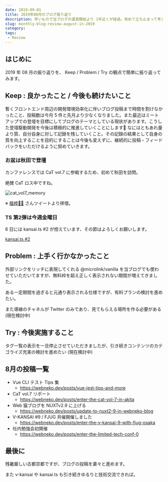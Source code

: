 ```yaml
---
date: 2019-09-01
title: 2019年08月のブログ振り返り
description: 早いもので当ブログの運営開始より 1年近くが経過。改めて立ち止まって考えることも必要ですね。
slug: monthly-blog-review-august-in-2019
category: 
tags: 
 - Review
---
```


## はじめに

2019 年 08 月の振り返りを、 Keep / Problem / Try の観点で簡単に振り返ってみます。

## Keep : 良かったこと / 今後も続けたいこと

暫くフロントエンド周辺の開発環境効率化に伴いブログ投稿まで時間を割けなかったこと、投稿数は今月 5 件と先月より少なくなりました。また最近はミートアップでの登壇を目標にしてブログのテーマとしている現状があります。こうした登壇駆動開発を今後は積極的に推進していくことにします🤔 なにはともあれ量より質、自分自身に対して記録を残していくこと。その記録の結果として自身の質を向上することを目的にすることは今後も変えずに、継続的に投稿・フィードバックをいただけるように努めていきます。

### お盆は秋田で登壇

カンファレンスでは CaT vol.7 に参戦するため、初めて秋田を訪問。

絶賛 CaT ロス中ですね。

![cat_vol7_memory](//images.ctfassets.net/gzkue3szf85p/2G9UkJgYvocoIjgjO1vmXH/e24cd390157f65110b91ac46d72830cb/cat_vol7_memory.png)

※ [榲桲👻😈](https://twitter.com/marimelody11) さんツイートより拝借。

### TS 第2弾は今週金曜日

6 日には kansai.ts #2 が控えています、その節はよろしくお願いします。

<a class="link-preview" href="https://kansaits.connpass.com/event/131541/">kansai.ts #2</a>

## Problem : 上手く行かなかったこと

外部リンクをリッチに表現してくれる @microlink/vanilla を当ブログでも使わせていただいてますが、無料枠を超え正しく表示されない期間が増えてきました。

ある一定期間を過ぎると元通り表示される仕様ですが、有料プランの検討を進めたい。

また導線のチャネルが Twitter のみであり、見てもらえる場所を作る必要がある (現在検討中)

## Try : 今後実施すること

タグ一覧の表示を一旦停止させていただきましたが、引き続きコンテンツのカテゴライズ充実の検討を進めたい (現在検討中)

## 8月の投稿一覧

- Vue CLI テスト Tips 集
   - https://webneko.dev/posts/vue-jest-tips-and-more
- CaT vol.7 リポート
   - https://webneko.dev/posts/enter-the-cat-vol-7-in-akita
- Web 猫ブログを NUXTv2.9 に上げる
   - https://webneko.dev/posts/update-to-nuxt2-9-in-webneko-blog
- V-KANSAI #9 / FJUG 共催開催しました
   - https://webneko.dev/posts/enter-the-v-kansai-9-with-fjug-osaka
- 社内勉強会初開催
   - https://webneko.dev/posts/enter-the-limited-tech-conf-0

## 最後に

残暑厳しい古都京都ですが、ブログの投稿を粛々と進めます。

また v-kansai や kansai.ts も引き続きゆるりと技術交流できれば。

